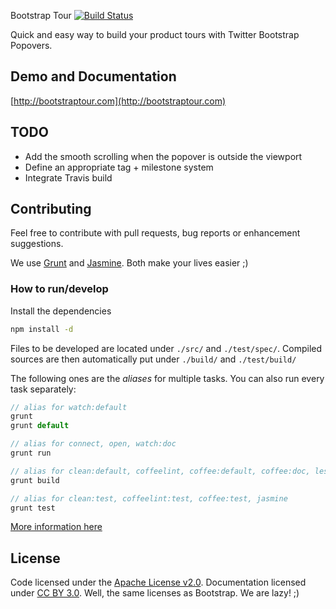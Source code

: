 Bootstrap Tour [![Build Status](https://travis-ci.org/sorich87/bootstrap-tour.png)](https://travis-ci.org/sorich87/bootstrap-tour)

Quick and easy way to build your product tours with Twitter Bootstrap Popovers.

## Demo and Documentation ##
[http://bootstraptour.com](http://bootstraptour.com)

## TODO ##
- Add the smooth scrolling when the popover is outside the viewport
- Define an appropriate tag + milestone system
- Integrate Travis build

## Contributing ##
Feel free to contribute with pull requests, bug reports or enhancement suggestions.

We use [Grunt](http://gruntjs.com/) and [Jasmine](http://pivotal.github.io/jasmine/). Both make your lives easier ;)

### How to run/develop

Install the dependencies

```bash
npm install -d
```

Files to be developed are located under `./src/` and `./test/spec/`.
Compiled sources are then automatically put under `./build/` and `./test/build/`

The following ones are the _aliases_ for multiple tasks. You can also run every task separately:

```javascript
// alias for watch:default
grunt
grunt default

// alias for connect, open, watch:doc
grunt run

// alias for clean:default, coffeelint, coffee:default, coffee:doc, less, uglify, copy
grunt build

// alias for clean:test, coffeelint:test, coffee:test, jasmine
grunt test
```

[More information here](http://bootstraptour.com/#grunt-usage)

## License ##
Code licensed under the [Apache License v2.0](http://www.apache.org/licenses/LICENSE-2.0).
Documentation licensed under [CC BY 3.0](http://creativecommons.org/licenses/by/3.0/).
Well, the same licenses as Bootstrap. We are lazy! ;)